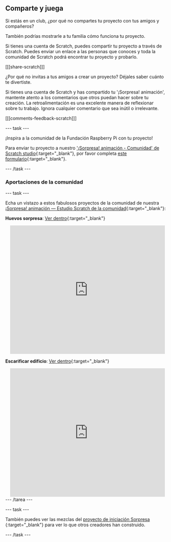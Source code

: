 ## Comparte y juega

Si estás en un club, ¿por qué no compartes tu proyecto con tus amigos y compañeros?

También podrías mostrarle a tu familia cómo funciona tu proyecto.

Si tienes una cuenta de Scratch, puedes compartir tu proyecto a través de Scratch. Puedes enviar un enlace a las personas que conoces y toda la comunidad de Scratch podrá encontrar tu proyecto y probarlo.

[[[share-scratch]]]

¿Por qué no invitas a tus amigos a crear un proyecto? Déjales saber cuánto te divertiste.

Si tienes una cuenta de Scratch y has compartido tu '¡Sorpresa! animación', mantente atento a los comentarios que otros puedan hacer sobre tu creación. La retroalimentación es una excelente manera de reflexionar sobre tu trabajo. Ignora cualquier comentario que sea inútil o irrelevante.

[[[comments-feedback-scratch]]]

--- task ---

¡Inspira a la comunidad de la Fundación Raspberry Pi con tu proyecto!

Para enviar tu proyecto a nuestro ['¡Sorpresa! animación - Comunidad' de Scratch studio](https://scratch.mit.edu/studios/29079784){:target="_blank"}, por favor completa [este formulario](https://form.raspberrypi.org/f/community-project-submissions){:target="_blank"}.

--- /task ---

### Aportaciones de la comunidad

--- task ---

Echa un vistazo a estos fabulosos proyectos de la comunidad de nuestra [ ¡Sorpresa! animación — Estudio Scratch de la comunidad](https://scratch.mit.edu/studios/29079784){:target="_blank"}:

**Huevos sorpresa**: [Ver dentro](https://scratch.mit.edu/projects/723810901/editor){:target="_blank"}
<div class="scratch-preview" style="margin-left: 15px;">
  <iframe allowtransparency="true" width="485" height="402" src="https://scratch.mit.edu/projects/embed/723810901/?autostart=false" frameborder="0"></iframe>
</div>

**Escarificar edificio**: [Ver dentro](https://scratch.mit.edu/projects/578827663/editor){:target="_blank"}
<div class="scratch-preview" style="margin-left: 15px;">
  <iframe allowtransparency="true" width="485" height="402" src="https://scratch.mit.edu/projects/embed/578827663/?autostart=false" frameborder="0"></iframe>
</div>
--- /tarea ---

--- task ---

También puedes ver las mezclas del [ proyecto de iniciación Sorpresa ](https://scratch.mit.edu/projects/582222532/remixes){:target="_blank"} para ver lo que otros creadores han construido.

--- /task ---
